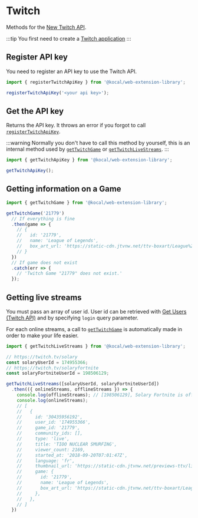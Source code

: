 # Twitch

Methods for the [New Twitch API](https://dev.twitch.tv/docs/api/). 

:::tip
You first need to create a [Twitch application](https://glass.twitch.tv/console/apps)
:::

## Register API key

You need to register an API key to use the Twitch API.

```typescript
import { registerTwitchApiKey } from '@kocal/web-extension-library';

registerTwitchApiKey('<your api key>');
```

## Get the API key

Returns the API key.
It throws an error if you forgot to call [`registerTwitchApiKey`](#register-api-keys).

:::warning
Normally you don't have to call this method by yourself, 
this is an internal method used by [`getTwitchGame`](#getting-information-on-a-game) or [`getTwitchLiveStreams`](#getting-live-streams).
:::

```typescript
import { getTwitchApiKey } from '@kocal/web-extension-library';

getTwitchApiKey();
```

## Getting information on a Game

```typescript
import { getTwitchGame } from '@kocal/web-extension-library';

getTwitchGame('21779')
  // If everything is fine
  .then(game => {
    // {
    //   id: '21779',
    //   name: 'League of Legends',
    //   box_art_url: 'https://static-cdn.jtvnw.net/ttv-boxart/League%20of%20Legends-{width}x{height}.jpg',
    // }
  })
  // If game does not exist
  .catch(err => {
    // 'Twitch Game "21779" does not exist.'
  });
```

## Getting live streams

You must pass an array of user id. 
User id can be retrieved with [Get Users (Twitch API)](https://dev.twitch.tv/docs/api/reference/#get-users) and by specifying `login` query parameter.

For each online streams, a call to [`getTwitchGame`](#getting-information-on-a-game) is automatically made in order to make your life easier.

```typescript
import { getTwitchLiveStreams } from '@kocal/web-extension-library';

// https://twitch.tv/solary
const solaryUserId = 174955366;
// https://twitch.tv/solaryfortnite
const solaryFortniteUserId = 198506129;

getTwitchLiveStreams([solaryUserId, solaryFortniteUserId])
  .then(({ onlineStreams, offlineStreams }) => {
    console.log(offlineStreams); // [198506129], Solary Fortnite is offline
    console.log(onlineStreams);
    // [
    //   {
    //     id: '30435956192',
    //     user_id: '174955366',
    //     game_id: '21779',
    //     community_ids: [],
    //     type: 'live',
    //     title: 'TIOO NUCLEAR SMURFING',
    //     viewer_count: 2169,
    //     started_at: '2018-09-20T07:01:47Z',
    //     language: 'fr',
    //     thumbnail_url: 'https://static-cdn.jtvnw.net/previews-ttv/live_user_solary-{width}x{height}.jpg',
    //     game: {
    //       id: '21779',
    //       name: 'League of Legends',
    //       box_art_url: 'https://static-cdn.jtvnw.net/ttv-boxart/League%20of%20Legends-{width}x{height}.jpg',
    //     },
    //   },
    // ]
  })
```
